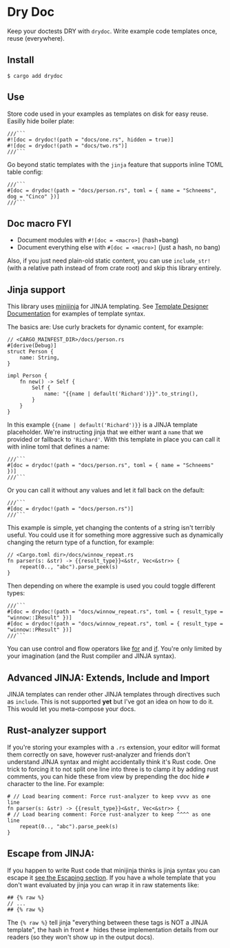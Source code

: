 # Dry Doc

Keep your doctests DRY with `drydoc`. Write example code templates once, reuse (everywhere).

## Install

```term
$ cargo add drydoc
```

## Use

Store code used in your examples as templates on disk for easy reuse. Easilly hide boiler plate:

    ///```
    #![doc = drydoc!(path = "docs/one.rs", hidden = true)]
    #![doc = drydoc!(path = "docs/two.rs")]
    ///```

Go beyond static templates with the `jinja` feature that supports inline TOML table config:

    ///```
    #[doc = drydoc!(path = "docs/person.rs", toml = { name = "Schneems", dog = "Cinco" })]
    ///```

## Doc macro FYI

- Document modules with `#![doc = <macro>]` (hash+bang)
- Document everything else with `#[doc = <macro>]` (just a hash, no bang)

Also, if you just need plain-old static content, you can use `include_str!` (with a relative path instead of from crate root) and skip this library entirely.

## Jinja support

This library uses [minijinja](https://docs.rs/minijinja/2.6.0/minijinja/) for JINJA templating. See [Template Designer Documentation](https://jinja.palletsprojects.com/en/stable/templates/) for examples of template syntax.

The basics are: Use curly brackets for dynamic content, for example:

    // <CARGO_MAINFEST_DIR>/docs/person.rs
    #[derive(Debug)]
    struct Person {
        name: String,
    }

    impl Person {
        fn new() -> Self {
            Self {
                name: "{{name | default('Richard')}}".to_string(),
            }
        }
    }

In this example `{{name | default('Richard')}}` is a JINJA template placeholder. We're instructing jinja that we either want a `name` that we provided or fallback to `'Richard'`. With this template in place you can call it with inline toml that defines a name:

    ///```
    #[doc = drydoc!(path = "docs/person.rs", toml = { name = "Schneems" })]
    ///```

Or you can call it without any values and let it fall back on the default:

    ///```
    #[doc = drydoc!(path = "docs/person.rs")]
    ///```

This example is simple, yet changing the contents of a string isn't terribly useful. You could use it for something more aggressive such as dynamically changing the return type of a function, for example:

    // <Cargo.toml dir>/docs/winnow_repeat.rs
    fn parser(s: &str) -> {{result_type}}<&str, Vec<&str>> {
        repeat(0.., "abc").parse_peek(s)
    }

Then depending on where the example is used you could toggle different types:

    ///```
    #[doc = drydoc!(path = "docs/winnow_repeat.rs", toml = { result_type = "winnow::IResult" })]
    #[doc = drydoc!(path = "docs/winnow_repeat.rs", toml = { result_type = "winnow::PResult" })]
    ///```

You can use control and flow operators like [for](https://jinja.palletsprojects.com/en/stable/templates/#for) and [if](https://jinja.palletsprojects.com/en/stable/templates/#if). You're only limited by your imagination (and the Rust compiler and JINJA syntax).

## Advanced JINJA: Extends, Include and Import

JINJA templates can render other JINJA templates through directives such as `include`. This is not supported **yet** but I've got an idea on how to do it. This would let you meta-compose your docs.

## Rust-analyzer support

If you're storing your examples with a `.rs` extension, your editor will format them correctly on save, however rust-analyzer and friends don't understand JINJA syntax and might accidentally think it's Rust code. One trick to forcing it to not split one line into three is to clamp it by adding rust comments, you can hide these from view by prepending the doc hide `# ` character to the line. For example:

    # // Load bearing comment: Force rust-analyzer to keep vvvv as one line
    fn parser(s: &str) -> {{result_type}}<&str, Vec<&str>> {
    # // Load bearing comment: Force rust-analyzer to keep ^^^^ as one line
        repeat(0.., "abc").parse_peek(s)
    }

## Escape from JINJA:

If you happen to write Rust code that minijinja thinks is jinja syntax you can escape it [see the Escaping section](https://jinja.palletsprojects.com/en/stable/templates/#escaping). If you have a whole template that you don't want evaluated by jinja you can wrap it in raw statements like:

    ## {% raw %}
    // ...
    ## {% raw %}

The `{% raw %}` tell jinja "everything between these tags is NOT a JINJA template", the hash in front `# ` hides these implementation details from our readers (so they won't show up in the output docs).
